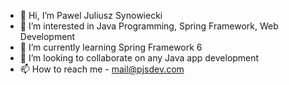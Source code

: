 - 👋 Hi, I’m Pawel Juliusz Synowiecki
- 👀 I’m interested in Java Programming, Spring Framework, Web Development
- 🌱 I’m currently learning Spring Framework 6
- 💞️ I’m looking to collaborate on any Java app development
- 📫 How to reach me - mail@pjsdev.com

<!---
pjsdevcom/pjsdevcom is a ✨ special ✨ repository because its `README.md` (this file) appears on your GitHub profile.
You can click the Preview link to take a look at your changes.
--->
